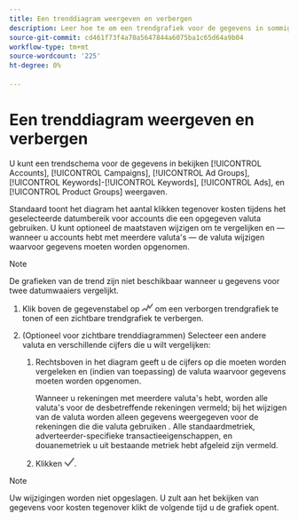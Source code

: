 ```yaml
---
title: Een trenddiagram weergeven en verbergen
description: Leer hoe te om een trendgrafiek voor de gegevens in sommige meningen van het campagnebeheer te bekijken en te verbergen.
source-git-commit: cd461f73f4a70a5647844a6075ba1c65d64a9b04
workflow-type: tm+mt
source-wordcount: '225'
ht-degree: 0%

---
```


# Een trenddiagram weergeven en verbergen

U kunt een trendschema voor de gegevens in bekijken [!UICONTROL Accounts], [!UICONTROL Campaigns], [!UICONTROL Ad Groups], [!UICONTROL Keywords]-[!UICONTROL Keywords], [!UICONTROL Ads], en [!UICONTROL Product Groups] weergaven.

Standaard toont het diagram het aantal klikken tegenover kosten tijdens het geselecteerde datumbereik voor accounts die een opgegeven valuta gebruiken. U kunt optioneel de maatstaven wijzigen om te vergelijken en — wanneer u accounts hebt met meerdere valuta&#39;s — de valuta wijzigen waarvoor gegevens moeten worden opgenomen.

>[!NOTE]
>
>De grafieken van de trend zijn niet beschikbaar wanneer u gegevens voor twee datumwaaiers vergelijkt.

1. Klik boven de gegevenstabel op ![Grafieken](/help/search-social-commerce/assets/trend-chart.png "Grafieken") om een verborgen trendgrafiek te tonen of een zichtbare trendgrafiek te verbergen.

1. (Optioneel voor zichtbare trenddiagrammen) Selecteer een andere valuta en verschillende cijfers die u wilt vergelijken:

   1. Rechtsboven in het diagram geeft u de cijfers op die moeten worden vergeleken en (indien van toepassing) de valuta waarvoor gegevens moeten worden opgenomen.

      Wanneer u rekeningen met meerdere valuta&#39;s hebt, worden alle valuta&#39;s voor de desbetreffende rekeningen vermeld; bij het wijzigen van de valuta worden alleen gegevens weergegeven voor de rekeningen die die valuta gebruiken . Alle standaardmetriek, adverteerder-specifieke transactieeigenschappen, en douanemetriek u uit bestaande metriek hebt afgeleid zijn vermeld.

   1. Klikken ![Opslaan](/help/search-social-commerce/assets/save-checkmark.png "Opslaan").

>[!NOTE]
>
>Uw wijzigingen worden niet opgeslagen. U zult aan het bekijken van gegevens voor kosten tegenover klikt de volgende tijd u de grafiek opent.
